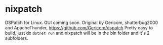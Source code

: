 # nixpatch
DSPatch for Linux. GUI coming soon. Original by Gericom, shutterbug2000 and ApacheThunder, https://github.com/Gericom/dspatch
Pretty easy to build, just do `dotnet run` and nixpatch will be in the bin folder and it's 2 subfolders.
